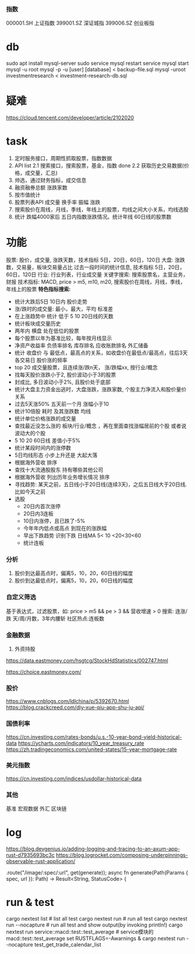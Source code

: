 ### 指数
000001.SH 上证指数
399001.SZ 深证城指
399006.SZ 创业板指

# db
sudo apt install mysql-server
sudo service mysql restart
service mysql start
mysql -u root
mysql -p -u [user] [database] < backup-file.sql
mysql -uroot investmentresearch < investment-research-db.sql 

# 疑难
https://cloud.tencent.com/developer/article/2102020

# task
1. 定时服务接口，周期性抓取股票，指数数据
2. API list
2.1 搜索接口，搜索股票，基金，指数 done
2.2 获取历史交易数据(价格，成交量，汇总)
3. 帅选，通过财务指标，成交信息
4. 融资融券总额 涨跌家数
5. 按市值统计
6. 股票列表API 成交量 换手率 振幅 涨跌
7. 搜索股价在周线，月线，季线，年线上的股票，均线之间大小关系，均线选股
8. 统计 跌幅4000家后 五日内指数涨跌情况。统计年线 60日线的股票数 



# 功能
股票: 股价，成交量, 涨跌天数，技术指标 5日，20日，60日，120日
大盘: 涨跌数，交易量，板块交易量占比 过去一段时间的统计信息, 技术指标 5日，20日，60日，120日
行业: 行业列表，行业成交量
关键字搜索: 搜索股票名，主营业务，财报
技术指标: MACD,  price > m5, m10, m20, 搜索股价在周线，月线，季线，年线上的股票
**特色指标搜索:** 
- 统计大跌后5日 10日内 股价走势
- 涨/跌时的成交量: 最小，最大，平均 标准差
- 在上涨趋势中 统计 低于 5 10 20日线的天数
- 统计板块成交量历史
- 两年内 横盘 处在低位的股票
- 每个股票以年为基准比较，每年按月线显示
- 净资产收益率 负债率排名 库存排名 应收账款排名 外汇储备
- 统计 收盘价 与 最低点，最高点的关系，如收盘价在最低点/最高点，往后3天各交易日 股价涨的频率
- top 20 成交量股票，且连续涨/跌n天， 涨/跌幅xx, 按行业/概念
- 找每天股价涨跌小于2, 股价波动小于3的股票
- 封成比, 多日波动小于2%, 且股价处于底部
- 统计大盘主力资金出逃时，大盘涨跌，涨跌家数, 个股主力净流入和股价量价关系
- 过去5天涨50% 五天前一个月 涨幅小于10
- 统计10倍股 耗时 及其涨跌数 均线
- 统计单位价格涨跌的成交量
- 查找最近没怎么涨的 板块/行业/概念 ，再在里面查找涨幅居前的个股 或者说 波动大的个股
- 5 10 20 60日线 差值小于5%
- 统计某段时间内的涨停数
- 5日均线形态 小步上升还是 大起大落
- 根据海外营收 排序
- 查找十大流通股股东 持有哪些其他公司
- 根据海外营收 列出历年业务增长情况 排序
- 寻找趋势:  某天之前，五日线小于20日线(连续3天)，之后五日线大于20日线.
  比如今天之前
- 选股
  - 20日内首次涨停
  - 20日内3连板
  - 10日内涨停，且已跌了-5%
  - 今年年内低点或高点 到现在的涨跌幅
  - 早出下跌趋势 识别下跌 日线MA 5< 10  <20<30<60
  - 统计连板


### 分析
1. 股价到达最高点时，偏离5，10，20，60日线的幅度
2. 股价到达最低点时，偏离5，10，20，60日线的幅度

### 自定义筛选
基于表达式，过滤股票，如:  price > m5 && pe > 3 && 营收增速 > 0
搜索: 连涨/跌 天/周/月数，3年内腰斩
社区热点:连板数


### 金融数据
1. 外资持股

https://data.eastmoney.com/hsgtcg/StockHdStatistics/002747.html

https://choice.eastmoney.com/

### 股价
https://www.cnblogs.com/ldlchina/p/5392670.html
https://blog.crackcreed.com/diy-xue-qiu-app-shu-ju-api/

### 国债利率
https://cn.investing.com/rates-bonds/u.s.-10-year-bond-yield-historical-data
https://ycharts.com/indicators/10_year_treasury_rate
https://zh.tradingeconomics.com/united-states/15-year-mortgage-rate

### 美元指数
https://cn.investing.com/indices/usdollar-historical-data


### 其他
基准
宏观数据
外汇
区块链

# log
https://blog.devgenius.io/adding-logging-and-tracing-to-an-axum-app-rust-d7935693bc3c
https://blog.logrocket.com/composing-underpinnings-observable-rust-application/

.route("/image/:spec/:url", get(generate));
async fn generate(Path(Params { spec, url }): Path<Params>) -> Result<String, StatusCode> {

# run & test
cargo nextest list # list all test
cargo nextest run  # run all test
cargo nextest run --nocapture # run all test and show output(by invoking println!)
cargo nextest run service::macd::test::test_average # service模块的 macd::test::test_average
set RUSTFLAGS=-Awarnings & cargo nextest run  --nocapture test_get_trade_calendar_list
